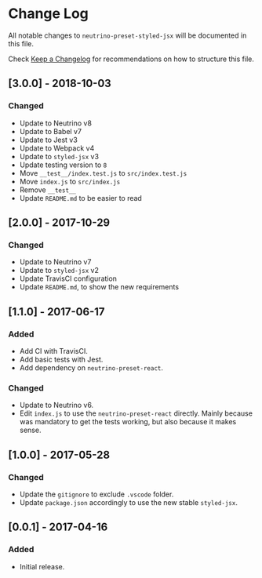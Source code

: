 # Change Log

All notable changes to `neutrino-preset-styled-jsx` will be documented in this
file.

Check [Keep a Changelog](http://keepachangelog.com/) for recommendations on how
to structure this file.

## [3.0.0] - 2018-10-03

### Changed

- Update to Neutrino v8
- Update to Babel v7
- Update to Jest v3
- Update to Webpack v4
- Update to `styled-jsx` v3
- Update testing version to `8`
- Move `__test__/index.test.js` to `src/index.test.js`
- Move `index.js` to `src/index.js`
- Remove `__test__`
- Update `README.md` to be easier to read

## [2.0.0] - 2017-10-29

### Changed

- Update to Neutrino v7
- Update to `styled-jsx` v2
- Update TravisCI configuration
- Update `README.md`, to show the new requirements

## [1.1.0] - 2017-06-17

### Added

- Add CI with TravisCI.
- Add basic tests with Jest.
- Add dependency on `neutrino-preset-react`.

### Changed

- Update to Neutrino v6.
- Edit `index.js` to use the `neutrino-preset-react` directly. Mainly because
  was mandatory to get the tests working, but also because it makes sense.

## [1.0.0] - 2017-05-28

### Changed

- Update the `gitignore` to exclude `.vscode` folder.
- Update `package.json` accordingly to use the new stable `styled-jsx`.

## [0.0.1] - 2017-04-16

### Added

- Initial release.
